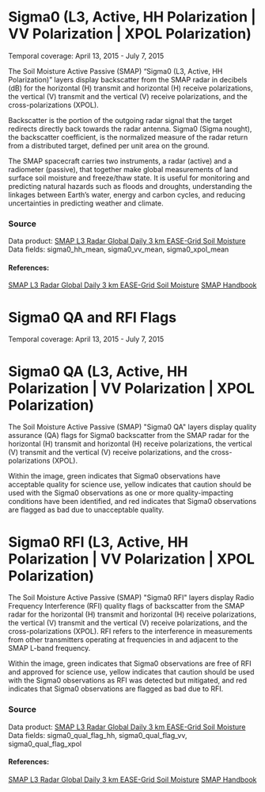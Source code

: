 # Sigma0 (L3, Active, HH Polarization | VV Polarization | XPOL Polarization)
Temporal coverage: April 13, 2015 - July 7, 2015

The Soil Moisture Active Passive (SMAP) “Sigma0 (L3, Active, HH Polarization)” layers display backscatter from the SMAP radar in decibels (dB) for the horizontal (H) transmit and horizontal (H) receive polarizations, the vertical (V) transmit and the vertical (V) receive polarizations, and the cross-polarizations (XPOL).

Backscatter is the portion of the outgoing radar signal that the target redirects directly back towards the radar antenna. Sigma0 (Sigma nought), the backscatter coefficient, is the normalized measure of the radar return from a distributed target, defined per unit area on the ground.

The SMAP spacecraft carries two instruments, a radar (active) and a radiometer (passive), that together make global measurements of land surface soil moisture and freeze/thaw state. It is useful for monitoring and predicting natural hazards such as floods and droughts, understanding the linkages between Earth’s water, energy and carbon cycles, and reducing uncertainties in predicting weather and climate.

### Source
Data product: [SMAP L3 Radar Global Daily 3 km EASE-Grid Soil Moisture](http://nsidc.org/data/spl3sma/)
Data fields: sigma0_hh_mean, sigma0_vv_mean, sigma0_xpol_mean
#### References:
[SMAP L3 Radar Global Daily 3 km EASE-Grid Soil Moisture](http://nsidc.org/data/spl3sma/)
[SMAP Handbook](https://smap.jpl.nasa.gov/files/smap2/SMAP_Handbook_FINAL_1_JULY_2014_Web.pdf)

# Sigma0 QA and RFI Flags
Temporal coverage: April 13, 2015 - July 7, 2015

# Sigma0 QA (L3, Active, HH Polarization | VV Polarization | XPOL Polarization)
The Soil Moisture Active Passive (SMAP) "Sigma0 QA" layers display quality assurance (QA) flags for Sigma0 backscatter from the SMAP radar for the horizontal (H) transmit and horizontal (H) receive polarizations, the vertical (V) transmit and the vertical (V) receive polarizations, and the cross-polarizations (XPOL).

Within the image, green indicates that Sigma0 observations have acceptable quality for science use, yellow indicates that caution should be used with the Sigma0 observations as one or more quality-impacting conditions have been identified, and red indicates that Sigma0 observations are flagged as bad due to unacceptable quality.

# Sigma0 RFI (L3, Active, HH Polarization | VV Polarization | XPOL Polarization)
The Soil Moisture Active Passive (SMAP) "Sigma0 RFI" layers display Radio Frequency Interference (RFI) quality flags of backscatter from the SMAP radar for the horizontal (H) transmit and horizontal (H) receive polarizations, the vertical (V) transmit and the vertical (V) receive polarizations, and the cross-polarizations (XPOL). RFI refers to the interference in measurements from other transmitters operating at frequencies in and adjacent to the SMAP L-band frequency.

Within the image, green indicates that Sigma0 observations are free of RFI and approved for science use, yellow indicates that caution should be used with the Sigma0 observations as RFI was detected but mitigated, and red indicates that Sigma0 observations are flagged as bad due to RFI.

### Source
Data product: [SMAP L3 Radar Global Daily 3 km EASE-Grid Soil Moisture](http://nsidc.org/data/spl3sma/)
Data fields: sigma0_qual_flag_hh, sigma0_qual_flag_vv, sigma0_qual_flag_xpol
#### References:
[SMAP L3 Radar Global Daily 3 km EASE-Grid Soil Moisture](http://nsidc.org/data/spl3sma/)
[SMAP Handbook](https://smap.jpl.nasa.gov/files/smap2/SMAP_Handbook_FINAL_1_JULY_2014_Web.pdf)
